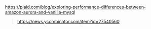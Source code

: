 https://plaid.com/blog/exploring-performance-differences-between-amazon-aurora-and-vanilla-mysql
> https://news.ycombinator.com/item?id=27540560